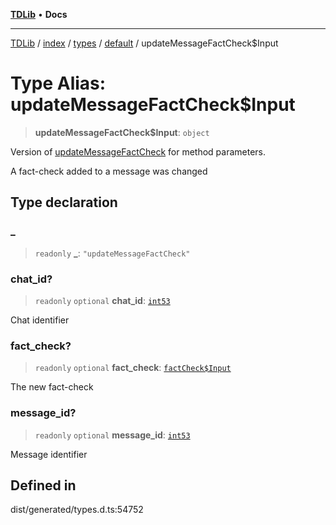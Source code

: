 [**TDLib**](../../../../../../README.md) • **Docs**

***

[TDLib](../../../../../../modules.md) / [index](../../../../../README.md) / [types](../../../README.md) / [default](../README.md) / updateMessageFactCheck$Input

# Type Alias: updateMessageFactCheck$Input

> **updateMessageFactCheck$Input**: `object`

Version of [updateMessageFactCheck](updateMessageFactCheck.md) for method parameters.

A fact-check added to a message was changed

## Type declaration

### \_

> `readonly` **\_**: `"updateMessageFactCheck"`

### chat\_id?

> `readonly` `optional` **chat\_id**: [`int53`](int53.md)

Chat identifier

### fact\_check?

> `readonly` `optional` **fact\_check**: [`factCheck$Input`](factCheck$Input.md)

The new fact-check

### message\_id?

> `readonly` `optional` **message\_id**: [`int53`](int53.md)

Message identifier

## Defined in

dist/generated/types.d.ts:54752
